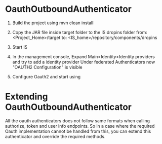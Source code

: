 # OauthOutboundAuthenticator

1. Build the project using
mvn clean install

2. Copy the JAR file inside target folder to the IS dropins folder
from: <Project_Home>/target
to: <IS_home>/repository/components/dropins

3. Start IS

4. In the management console, Expand Main>Identity>Identity providers and try to add a identity provider
Under federated Authenticators now "OAUTH2 Configuration" is visible

5. Configure Oauth2 and start using

# Extending OauthOutboundAuthenticator

All the oauth authenticators does not follow same formats when calling authorize, token and user info endpoints. 
So in a case where the required Oauth implementation cannot be handled from this, you can extend this authenticator and override the required methods. 

